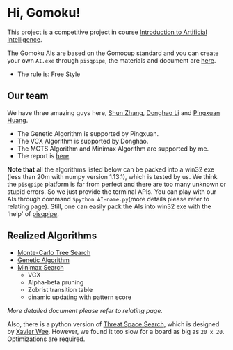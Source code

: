 # Hi, Gomoku!

This project is a competitive project in course [Introduction to Artificial Intelligence](http://www.sdspeople.fudan.edu.cn/zywei/DATA130008/index.html).

The Gomoku AIs are based on the Gomocup standard and you can create your own `AI.exe` through `pisqpipe`, the materials and document are [here](https://github.com/zhangshun97/AI_Gomocup/tree/master/pisqpipe).

- The rule is: Free Style

## Our team

We have three amazing guys here, [Shun Zhang](https://github.com/zhangshun97), [Donghao Li](https://github.com/Lidonghao1996) and [Pingxuan Huang](https://github.com/Explorerhpx).

- The Genetic Algorithm is supported by Pingxuan.
- The VCX Algorithm is supported by Donghao.
- The MCTS Algorithm and Minimax Algorithm are supported by me.
- The report is [here](https://github.com/zhangshun97/AI_Gomocup/blob/master/report.pdf).

**Note that** all the algorithms listed below can be packed into a win32 exe (less than 20m with numpy version 1.13.1), which is tested by us. We think the `pisqpipe` platform is far from perfect and there are too many unknown or stupid errors. So we just provide the terminal APIs. You can play with our AIs through command `$python AI-name.py`(more details please refer to relating page). Still, one can easily pack the AIs into win32 exe with the 'help' of [pisqpipe](https://github.com/zhangshun97/AI_Gomocup/tree/master/pisqpipe).

## Realized Algorithms

- [Monte-Carlo Tree Search](https://github.com/zhangshun97/AI_Gomocup/tree/master/mcts)
- [Genetic Algorithm](https://github.com/zhangshun97/AI_Gomocup/tree/master/GA)
- [Minimax Search](https://github.com/zhangshun97/AI_Gomocup/tree/master/final)
  - VCX
  - Alpha-beta pruning
  - Zobrist transition table
  - dinamic updating with pattern score

*More detailed document please refer to relating page.*

Also, there is a python version of [Threat Space Search](https://github.com/zhangshun97/AI_Gomocup/tree/master/TSS), which is designed by [Xavier Wee](https://github.com/xavierwwj). However, we found it too slow for a board as big as `20 x 20`. Optimizations are required.